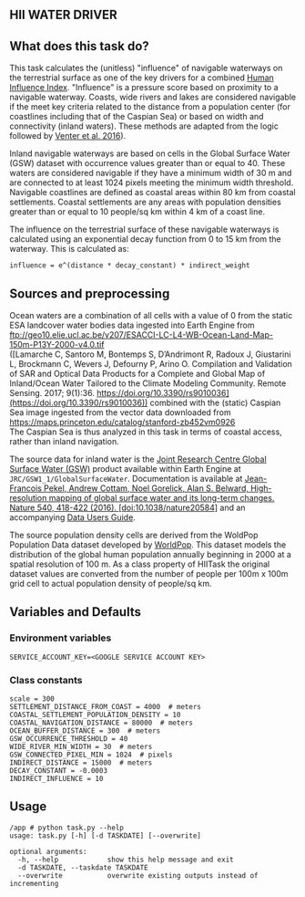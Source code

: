 ## HII WATER DRIVER

## What does this task do?

This task calculates the (unitless) "influence" of navigable waterways on the terrestrial surface as one of the key drivers for a combined [Human Influence Index](https://github.com/SpeciesConservationLandscapes/task_hii_weightedsum). "Influence" is a pressure score based on proximity to a navigable waterway. Coasts, wide rivers and lakes are considered navigable if the meet key criteria related to the distance from a population center (for coastlines including that of the Caspian Sea) or based on width and connectivity (inland waters). These methods are adapted from the logic followed by [Venter et al. 2016](https://www.nature.com/articles/sdata201667)).

Inland navigable waterways are based on cells in the Global Surface Water (GSW) dataset with occurrence values greater than or equal to 40. These waters are considered navigable if they have a minimum width of 30 m and are connected to at least 1024 pixels meeting the minimum width threshold. Navigable coastlines are defined as coastal areas within 80 km from coastal settlements. Coastal settlements are any areas with population densities greater than or equal to 10 people/sq km within 4 km of a coast line.

The influence on the terrestrial surface of these navigable waterways is calculated using an exponential decay function from 0 to 15 km from the waterway. This is calculated as:

```
influence = e^(distance * decay_constant) * indirect_weight
```

## Sources and preprocessing

Ocean waters are a combination of all cells with a value of 0 from the static ESA landcover water bodies data ingested into Earth Engine from  
ftp://geo10.elie.ucl.ac.be/v207/ESACCI-LC-L4-WB-Ocean-Land-Map-150m-P13Y-2000-v4.0.tif  
([Lamarche C, Santoro M, Bontemps S, D’Andrimont R, Radoux J, Giustarini L, Brockmann C, Wevers J, Defourny P, Arino O. Compilation and Validation of SAR and Optical Data Products for a Complete and Global Map of Inland/Ocean Water Tailored to the Climate Modeling Community. Remote Sensing. 2017; 9(1):36. https://doi.org/10.3390/rs9010036](https://doi.org/10.3390/rs9010036)) combined with the (static) Caspian Sea image ingested from the vector data downloaded from  
https://maps.princeton.edu/catalog/stanford-zb452vm0926  
The Caspian Sea is thus analyzed in this task in terms of coastal access, rather than inland navigation.

The source data for inland water is the [Joint Research Centre Global Surface Water (GSW)](https://global-surface-water.appspot.com/) product available within Earth Engine at `JRC/GSW1_1/GlobalSurfaceWater`. Documentation is available at [Jean-Francois Pekel, Andrew Cottam, Noel Gorelick, Alan S. Belward, High-resolution mapping of global 
surface water and its long-term changes. Nature 540, 418-422 (2016). [doi:10.1038/nature20584]](https://www.nature.com/articles/nature20584) and an accompanying [Data Users Guide](https://storage.googleapis.com/global-surface-water/downloads_ancillary/DataUsersGuidev2.pdf).

The source population density cells are derived from the WoldPop Population Data dataset developed by [WorldPop](https://www.worldpop.org/). This dataset models the distribution of the global human population annually beginning in 2000 at a spatial resolution of 100 m. As a class property of HIITask the original dataset values are converted from the number of people per 100m x 100m grid cell to actual population density of people/sq km.

## Variables and Defaults

### Environment variables

    SERVICE_ACCOUNT_KEY=<GOOGLE SERVICE ACCOUNT KEY>

### Class constants

    scale = 300
    SETTLEMENT_DISTANCE_FROM_COAST = 4000  # meters
    COASTAL_SETTLEMENT_POPULATION_DENSITY = 10
    COASTAL_NAVIGATION_DISTANCE = 80000  # meters
    OCEAN_BUFFER_DISTANCE = 300  # meters
    GSW_OCCURRENCE_THRESHOLD = 40
    WIDE_RIVER_MIN_WIDTH = 30  # meters
    GSW_CONNECTED_PIXEL_MIN = 1024  # pixels
    INDIRECT_DISTANCE = 15000  # meters
    DECAY_CONSTANT = -0.0003
    INDIRECT_INFLUENCE = 10

## Usage

    /app # python task.py --help
    usage: task.py [-h] [-d TASKDATE] [--overwrite]
    
    optional arguments:
      -h, --help            show this help message and exit
      -d TASKDATE, --taskdate TASKDATE
      --overwrite           overwrite existing outputs instead of incrementing
